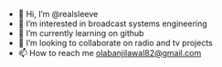 - 👋 Hi, I’m @realsleeve
- 👀 I’m interested in broadcast systems engineering
- 🌱 I’m currently learning on github
- 💞️ I’m looking to collaborate on radio and tv projects
- 📫 How to reach me olabanjilawal82@gmail.com

<!---
realsleeve/realsleeve is a ✨ special ✨ repository because its `README.md` (this file) appears on your GitHub profile.
You can click the Preview link to take a look at your changes.
--->
